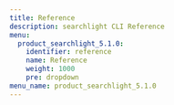 ```yaml
---
title: Reference
description: searchlight CLI Reference
menu:
  product_searchlight_5.1.0:
    identifier: reference
    name: Reference
    weight: 1000
    pre: dropdown
menu_name: product_searchlight_5.1.0
---
```


